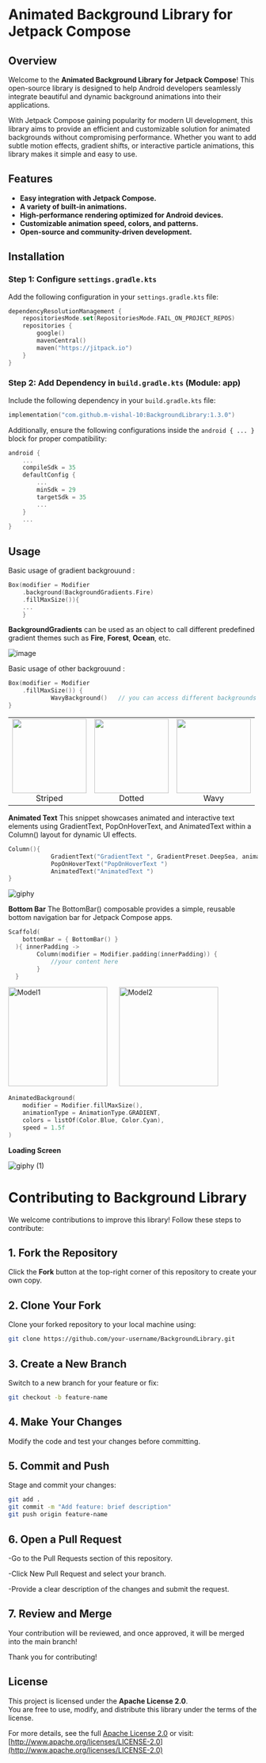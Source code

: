 # Animated Background Library for Jetpack Compose

## Overview

Welcome to the **Animated Background Library for Jetpack Compose**! This open-source library is designed to help Android developers seamlessly integrate beautiful and dynamic background animations into their applications.

With Jetpack Compose gaining popularity for modern UI development, this library aims to provide an efficient and customizable solution for animated backgrounds without compromising performance. Whether you want to add subtle motion effects, gradient shifts, or interactive particle animations, this library makes it simple and easy to use.

## Features

- **Easy integration with Jetpack Compose.**
- **A variety of built-in animations.**
- **High-performance rendering optimized for Android devices.**
- **Customizable animation speed, colors, and patterns.**
- **Open-source and community-driven development.**

## Installation

### Step 1: Configure `settings.gradle.kts`

Add the following configuration in your `settings.gradle.kts` file:

```kotlin
dependencyResolutionManagement {
    repositoriesMode.set(RepositoriesMode.FAIL_ON_PROJECT_REPOS)
    repositories {
        google()
        mavenCentral()
        maven("https://jitpack.io")
    }
}
```

### Step 2: Add Dependency in `build.gradle.kts` (Module: app)

Include the following dependency in your `build.gradle.kts` file:

```kotlin
implementation("com.github.m-vishal-10:BackgroundLibrary:1.3.0")
```

Additionally, ensure the following configurations inside the `android { ... }` block for proper compatibility:

```kotlin
android {
    ...
    compileSdk = 35
    defaultConfig {
        ...
        minSdk = 29
        targetSdk = 35
        ...
    }
    ...
}
```

## Usage

Basic usage of gradient backgrouund :

```kotlin
Box(modifier = Modifier
    .background(BackgroundGradients.Fire)
    .fillMaxSize()){
    ...
    }
```
**BackgroundGradients** can be used as an object to call different predefined gradient themes such as **Fire**, **Forest**, **Ocean**, etc.



![image](https://github.com/user-attachments/assets/8dc5059c-545e-46c6-a8ba-23c322aba389)

Basic usage of other backgrouund :

```kotlin
Box(modifier = Modifier
    .fillMaxSize()) {
            WavyBackground()   // you can access different backgrounds by calling composables here
}
```
<table>
  <tr>
    <td align="center">
      <img src="https://github.com/user-attachments/assets/8f2c9480-49a1-449e-a851-eb2c4784508b" width="150"/>
      <br/>Striped
    </td>
    <td align="center">
      <img src="https://github.com/user-attachments/assets/165c7361-d823-4cca-b865-faa47c4c2c6f" width="150"/>
      <br/>Dotted
    </td>
    <td align="center">
      <img src="https://github.com/user-attachments/assets/433ad16c-003e-43a8-9ac3-236d1edbad21" width="150"/>
      <br/>Wavy
    </td>
  </tr>
</table>




**Animated Text**
This snippet showcases animated and interactive text elements using GradientText, PopOnHoverText, and AnimatedText within a Column() layout for dynamic UI effects.

``` kotlin
Column(){
            GradientText("GradientText ", GradientPreset.DeepSea, animationSpeed = 1)
            PopOnHoverText("PopOnHoverText ")
            AnimatedText("AnimatedText ")
}
```

![giphy](https://github.com/user-attachments/assets/cd4a9c00-416f-4585-a7ff-10018b2172c8)

**Bottom Bar**
The BottomBar() composable provides a simple, reusable bottom navigation bar for Jetpack Compose apps.
```kotlin
Scaffold(
    bottomBar = { BottomBar() }
  ){ innerPadding ->
        Column(modifier = Modifier.padding(innerPadding)) {
            //your content here
        }
  }
```

<p >
  <img src="https://github.com/user-attachments/assets/1b54107e-8325-4d12-8fe6-f767a73546e4" alt="Model1" width="200" style="margin-right: 20px;"/>
  <img src="https://github.com/user-attachments/assets/d3404fdf-a42d-475e-bd07-e8cb45287680" alt="Model2" width="200" style="margin-right: 20px;"/>
 
</p>



```kotlin
AnimatedBackground(
    modifier = Modifier.fillMaxSize(),
    animationType = AnimationType.GRADIENT,
    colors = listOf(Color.Blue, Color.Cyan),
    speed = 1.5f
)
```
**Loading Screen**

![giphy (1)](https://github.com/user-attachments/assets/3b9fd721-02ec-46c8-bdbb-dbdb181e65e5)

## 
# Contributing to Background Library  

We welcome contributions to improve this library! Follow these steps to contribute:  

## 1. Fork the Repository  
Click the **Fork** button at the top-right corner of this repository to create your own copy.  

## 2. Clone Your Fork  
Clone your forked repository to your local machine using:  
```sh
git clone https://github.com/your-username/BackgroundLibrary.git
```
## 3. Create a New Branch
Switch to a new branch for your feature or fix:
```sh
git checkout -b feature-name

```
## 4. Make Your Changes
Modify the code and test your changes before committing.

## 5. Commit and Push
Stage and commit your changes:
```sh
git add .
git commit -m "Add feature: brief description"
git push origin feature-name
```
## 6. Open a Pull Request
-Go to the Pull Requests section of this repository.

-Click New Pull Request and select your branch.

-Provide a clear description of the changes and submit the request.

## 7. Review and Merge
Your contribution will be reviewed, and once approved, it will be merged into the main branch!

Thank you for contributing! 

## License  

This project is licensed under the **Apache License 2.0**.  
You are free to use, modify, and distribute this library under the terms of the license.  

For more details, see the full [Apache License 2.0](LICENSE) or visit:  
[http://www.apache.org/licenses/LICENSE-2.0](http://www.apache.org/licenses/LICENSE-2.0)  
